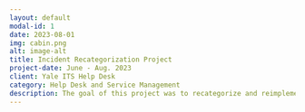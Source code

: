 ```yaml
---
layout: default
modal-id: 1
date: 2023-08-01
img: cabin.png
alt: image-alt
title: Incident Recategorization Project
project-date: June - Aug. 2023
client: Yale ITS Help Desk
category: Help Desk and Service Management
description: The goal of this project was to recategorize and reimplement features in the incident tickets on ServiceNow. <p>&nbsp;</p> <p> What Did I Do? </p> <ul> <li> Ticket from HD Category Training --> analyzed and helped run a meeting going over the data from 5 incident scenarios and the different ways the ticket was filled out </li> <li> Test Scenarios --> wrote high level test cases for the implementation and new updates in the incident form and then helped run through them. </li> <li> Definitions --> defined and found different definitions for the fields in the incident form. </li> </ul>
---
```


